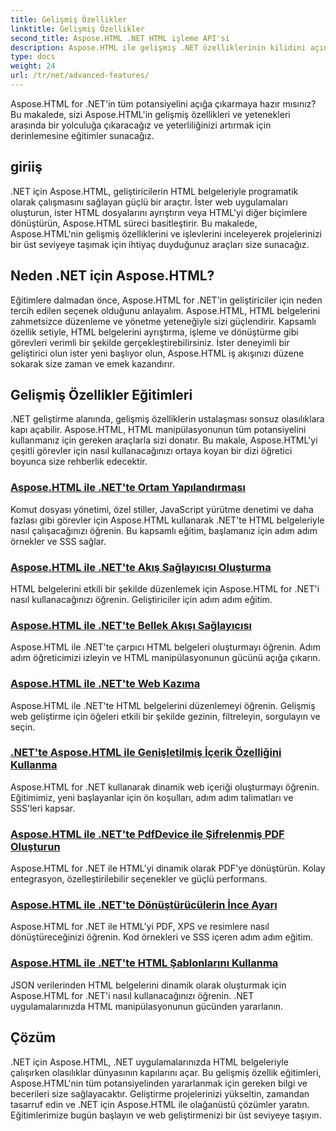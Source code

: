 ```yaml
---
title: Gelişmiş Özellikler
linktitle: Gelişmiş Özellikler
second_title: Aspose.HTML .NET HTML işleme API'si
description: Aspose.HTML ile gelişmiş .NET özelliklerinin kilidini açın! Ortam yapılandırmasından web kazımaya kadar, güçlü web geliştirme için kapsamlı eğitimleri keşfedin.
type: docs
weight: 24
url: /tr/net/advanced-features/
---
```


Aspose.HTML for .NET'in tüm potansiyelini açığa çıkarmaya hazır mısınız? Bu makalede, sizi Aspose.HTML'in gelişmiş özellikleri ve yetenekleri arasında bir yolculuğa çıkaracağız ve yeterliliğinizi artırmak için derinlemesine eğitimler sunacağız.

## giriiş

.NET için Aspose.HTML, geliştiricilerin HTML belgeleriyle programatik olarak çalışmasını sağlayan güçlü bir araçtır. İster web uygulamaları oluşturun, ister HTML dosyalarını ayrıştırın veya HTML'yi diğer biçimlere dönüştürün, Aspose.HTML süreci basitleştirir. Bu makalede, Aspose.HTML'nin gelişmiş özelliklerini ve işlevlerini inceleyerek projelerinizi bir üst seviyeye taşımak için ihtiyaç duyduğunuz araçları size sunacağız.

## Neden .NET için Aspose.HTML?

Eğitimlere dalmadan önce, Aspose.HTML for .NET'in geliştiriciler için neden tercih edilen seçenek olduğunu anlayalım. Aspose.HTML, HTML belgelerini zahmetsizce düzenleme ve yönetme yeteneğiyle sizi güçlendirir. Kapsamlı özellik setiyle, HTML belgelerini ayrıştırma, işleme ve dönüştürme gibi görevleri verimli bir şekilde gerçekleştirebilirsiniz. İster deneyimli bir geliştirici olun ister yeni başlıyor olun, Aspose.HTML iş akışınızı düzene sokarak size zaman ve emek kazandırır.

## Gelişmiş Özellikler Eğitimleri
.NET geliştirme alanında, gelişmiş özelliklerin ustalaşması sonsuz olasılıklara kapı açabilir. Aspose.HTML, HTML manipülasyonunun tüm potansiyelini kullanmanız için gereken araçlarla sizi donatır. Bu makale, Aspose.HTML'yi çeşitli görevler için nasıl kullanacağınızı ortaya koyan bir dizi öğretici boyunca size rehberlik edecektir.
### [Aspose.HTML ile .NET'te Ortam Yapılandırması](./environment-configuration/)
Komut dosyası yönetimi, özel stiller, JavaScript yürütme denetimi ve daha fazlası gibi görevler için Aspose.HTML kullanarak .NET'te HTML belgeleriyle nasıl çalışacağınızı öğrenin. Bu kapsamlı eğitim, başlamanız için adım adım örnekler ve SSS sağlar.
### [Aspose.HTML ile .NET'te Akış Sağlayıcısı Oluşturma](./create-stream-provider/)
HTML belgelerini etkili bir şekilde düzenlemek için Aspose.HTML for .NET'i nasıl kullanacağınızı öğrenin. Geliştiriciler için adım adım eğitim.
### [Aspose.HTML ile .NET'te Bellek Akışı Sağlayıcısı](./memory-stream-provider/)
Aspose.HTML ile .NET'te çarpıcı HTML belgeleri oluşturmayı öğrenin. Adım adım öğreticimizi izleyin ve HTML manipülasyonunun gücünü açığa çıkarın.
### [Aspose.HTML ile .NET'te Web Kazıma](./web-scraping/)
Aspose.HTML ile .NET'te HTML belgelerini düzenlemeyi öğrenin. Gelişmiş web geliştirme için öğeleri etkili bir şekilde gezinin, filtreleyin, sorgulayın ve seçin.
### [.NET'te Aspose.HTML ile Genişletilmiş İçerik Özelliğini Kullanma](./use-extended-content-property/)
Aspose.HTML for .NET kullanarak dinamik web içeriği oluşturmayı öğrenin. Eğitimimiz, yeni başlayanlar için ön koşulları, adım adım talimatları ve SSS'leri kapsar.
### [Aspose.HTML ile .NET'te PdfDevice ile Şifrelenmiş PDF Oluşturun](./generate-encrypted-pdf-by-pdfdevice/)
Aspose.HTML for .NET ile HTML'yi dinamik olarak PDF'ye dönüştürün. Kolay entegrasyon, özelleştirilebilir seçenekler ve güçlü performans.
### [Aspose.HTML ile .NET'te Dönüştürücülerin İnce Ayarı](./fine-tuning-converters/)
Aspose.HTML for .NET ile HTML'yi PDF, XPS ve resimlere nasıl dönüştüreceğinizi öğrenin. Kod örnekleri ve SSS içeren adım adım eğitim.
### [Aspose.HTML ile .NET'te HTML Şablonlarını Kullanma](./using-html-templates/)
JSON verilerinden HTML belgelerini dinamik olarak oluşturmak için Aspose.HTML for .NET'i nasıl kullanacağınızı öğrenin. .NET uygulamalarınızda HTML manipülasyonunun gücünden yararlanın.


## Çözüm

.NET için Aspose.HTML, .NET uygulamalarınızda HTML belgeleriyle çalışırken olasılıklar dünyasının kapılarını açar. Bu gelişmiş özellik eğitimleri, Aspose.HTML'nin tüm potansiyelinden yararlanmak için gereken bilgi ve becerileri size sağlayacaktır. Geliştirme projelerinizi yükseltin, zamandan tasarruf edin ve .NET için Aspose.HTML ile olağanüstü çözümler yaratın. Eğitimlerimize bugün başlayın ve web geliştirmenizi bir üst seviyeye taşıyın.